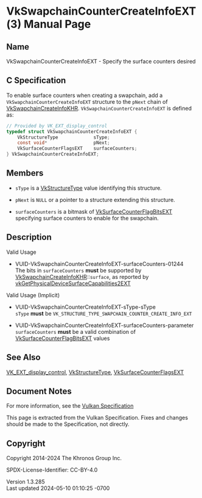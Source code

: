 # VkSwapchainCounterCreateInfoEXT(3) Manual Page

## Name

VkSwapchainCounterCreateInfoEXT - Specify the surface counters desired



## <a href="#_c_specification" class="anchor"></a>C Specification

To enable surface counters when creating a swapchain, add a
`VkSwapchainCounterCreateInfoEXT` structure to the `pNext` chain of
[VkSwapchainCreateInfoKHR](https://registry.khronos.org/vulkan/specs/1.3-extensions/man/html/VkSwapchainCreateInfoKHR.html).
`VkSwapchainCounterCreateInfoEXT` is defined as:

``` c
// Provided by VK_EXT_display_control
typedef struct VkSwapchainCounterCreateInfoEXT {
    VkStructureType             sType;
    const void*                 pNext;
    VkSurfaceCounterFlagsEXT    surfaceCounters;
} VkSwapchainCounterCreateInfoEXT;
```

## <a href="#_members" class="anchor"></a>Members

- `sType` is a [VkStructureType](https://registry.khronos.org/vulkan/specs/1.3-extensions/man/html/VkStructureType.html) value identifying
  this structure.

- `pNext` is `NULL` or a pointer to a structure extending this
  structure.

- `surfaceCounters` is a bitmask of
  [VkSurfaceCounterFlagBitsEXT](https://registry.khronos.org/vulkan/specs/1.3-extensions/man/html/VkSurfaceCounterFlagBitsEXT.html)
  specifying surface counters to enable for the swapchain.

## <a href="#_description" class="anchor"></a>Description

Valid Usage

- <a href="#VUID-VkSwapchainCounterCreateInfoEXT-surfaceCounters-01244"
  id="VUID-VkSwapchainCounterCreateInfoEXT-surfaceCounters-01244"></a>
  VUID-VkSwapchainCounterCreateInfoEXT-surfaceCounters-01244  
  The bits in `surfaceCounters` **must** be supported by
  [VkSwapchainCreateInfoKHR](https://registry.khronos.org/vulkan/specs/1.3-extensions/man/html/VkSwapchainCreateInfoKHR.html)::`surface`,
  as reported by
  [vkGetPhysicalDeviceSurfaceCapabilities2EXT](https://registry.khronos.org/vulkan/specs/1.3-extensions/man/html/vkGetPhysicalDeviceSurfaceCapabilities2EXT.html)

Valid Usage (Implicit)

- <a href="#VUID-VkSwapchainCounterCreateInfoEXT-sType-sType"
  id="VUID-VkSwapchainCounterCreateInfoEXT-sType-sType"></a>
  VUID-VkSwapchainCounterCreateInfoEXT-sType-sType  
  `sType` **must** be
  `VK_STRUCTURE_TYPE_SWAPCHAIN_COUNTER_CREATE_INFO_EXT`

- <a
  href="#VUID-VkSwapchainCounterCreateInfoEXT-surfaceCounters-parameter"
  id="VUID-VkSwapchainCounterCreateInfoEXT-surfaceCounters-parameter"></a>
  VUID-VkSwapchainCounterCreateInfoEXT-surfaceCounters-parameter  
  `surfaceCounters` **must** be a valid combination of
  [VkSurfaceCounterFlagBitsEXT](https://registry.khronos.org/vulkan/specs/1.3-extensions/man/html/VkSurfaceCounterFlagBitsEXT.html) values

## <a href="#_see_also" class="anchor"></a>See Also

[VK_EXT_display_control](https://registry.khronos.org/vulkan/specs/1.3-extensions/man/html/VK_EXT_display_control.html),
[VkStructureType](https://registry.khronos.org/vulkan/specs/1.3-extensions/man/html/VkStructureType.html),
[VkSurfaceCounterFlagsEXT](https://registry.khronos.org/vulkan/specs/1.3-extensions/man/html/VkSurfaceCounterFlagsEXT.html)

## <a href="#_document_notes" class="anchor"></a>Document Notes

For more information, see the <a
href="https://registry.khronos.org/vulkan/specs/1.3-extensions/html/vkspec.html#VkSwapchainCounterCreateInfoEXT"
target="_blank" rel="noopener">Vulkan Specification</a>

This page is extracted from the Vulkan Specification. Fixes and changes
should be made to the Specification, not directly.

## <a href="#_copyright" class="anchor"></a>Copyright

Copyright 2014-2024 The Khronos Group Inc.

SPDX-License-Identifier: CC-BY-4.0

Version 1.3.285  
Last updated 2024-05-10 01:10:25 -0700
